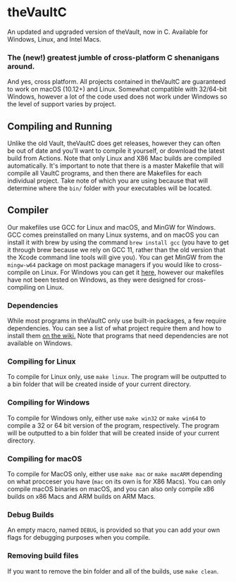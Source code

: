 # theVaultC
An updated and upgraded version of theVault, now in C. Available for Windows, Linux, and Intel Macs.
### The (new!) greatest jumble of cross-platform C shenanigans around.
And yes, cross platform. All projects contained in theVaultC are guaranteed to work on macOS (10.12+) and Linux. Somewhat compatible with 32/64-bit Windows, however a lot of the code used does not work under Windows so the level of support varies by project.
## Compiling and Running
Unlike the old Vault, theVaultC does get releases, however they can often be out of date and you'll want to compile it yourself, or download the latest build from Actions. Note that only Linux and X86 Mac builds are compiled automatically.
It's important to note that there is a master Makefile that will compile all VaultC programs, and then there are Makefiles for each individual project. Take note of which you are using because that will determine where the `bin/` folder with your executables will be located.
## Compiler
Our makefiles use GCC for Linux and macOS, and MinGW for Windows.
GCC comes preinstalled on many Linux systems, and on macOS you can install it with brew by  using the command `brew install gcc` (you have to get it through brew because we rely on GCC 11, rather than the old version that the Xcode command line tools will give you). You can get MinGW from the `mingw-w64` package on most package managers if you would like to cross-compile on Linux. For Windows you can get it [here](https://sourceforge.net/projects/mingw-w64/), however our makefiles have not been tested on Windows, as they were designed for cross-compiling on Linux.
### Dependencies
While most programs in theVaultC only use built-in packages, a few require dependencies. You can see a list of what project require them and how to install them [on the wiki.](https://github.com/NCX-Programming/theVaultC/wiki) Note that programs that need dependencies are not available on Windows.
### Compiling for Linux
To compile for Linux only, use `make linux`. The program will be outputted to a bin folder that will be created inside of your current directory.
### Compiling for Windows
To compile for Windows only, either use `make win32` or `make win64` to compile a 32 or 64 bit version of the program, respectively. The program will be outputted to a bin folder that will be created inside of your current directory.
### Compiling for macOS
To compile for MacOS only, either use `make mac` or `make macARM` depending on what procceser you have (`mac` on its own is for X86 Macs). You can only compile macOS binaries on macOS, and you can also only compile x86 builds on x86 Macs and ARM builds on ARM Macs.
### Debug Builds
An empty macro, named `DEBUG`, is provided so that you can add your own flags for debugging purposes when you compile.
### Removing build files
If you want to remove the bin folder and all of the builds, use `make clean`.
